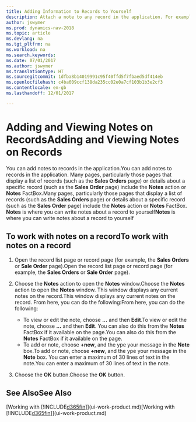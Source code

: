 ```yaml
---
title: Adding Information to Records to Yourself
description: Attach a note to any record in the application. For example, if you have extra information about a sales order that does not fit in any of the fields on the sales order, you can write a note.
author: jswymer
ms.prod: dynamics-nav-2018
ms.topic: article
ms.devlang: na
ms.tgt_pltfrm: na
ms.workload: na
ms.search.keywords: 
ms.date: 07/01/2017
ms.author: jswymer
ms.translationtype: HT
ms.sourcegitcommit: 1dfba8b14019991c95f40ffd5f7fbaed5df414eb
ms.openlocfilehash: c4ba609ccf138da235cc02e0a7cf103b1b3e2cf3
ms.contentlocale: en-gb
ms.lasthandoff: 12/01/2017

---
```

# <a name="adding-and-viewing-notes-on-records"></a><span data-ttu-id="42b1e-104">Adding and Viewing Notes on Records</span><span class="sxs-lookup"><span data-stu-id="42b1e-104">Adding and Viewing Notes on Records</span></span>
 <span data-ttu-id="42b1e-105">You <!--OnPrem and your colleagues -->can add notes to records in the application.</span><span class="sxs-lookup"><span data-stu-id="42b1e-105">You <!--OnPrem and your colleagues -->can add notes to records in the application.</span></span> <span data-ttu-id="42b1e-106">Many pages, particularly those pages that display a list of records (such as the **Sales Orders** page) or details about a specific record (such as the **Sales Order** page) include the **Notes** action or **Notes** FactBox.</span><span class="sxs-lookup"><span data-stu-id="42b1e-106">Many pages, particularly those pages that display a list of records (such as the **Sales Orders** page) or details about a specific record (such as the **Sales Order** page) include the **Notes** action or **Notes** FactBox.</span></span> <span data-ttu-id="42b1e-107">**Notes** is where you can write notes about a record to yourself<!--OnPrem or others, and where you can view notes to you from others. For example, a note could be a general comment or processing instruction to your colleague, who can then respond to your note using their own **Notes**. Or, your colleague can add a note that gives you extra information about a sales order that is not covered by the information on the sales order. These notes and correspondences will follow the record as it is processed in the company.--></span><span class="sxs-lookup"><span data-stu-id="42b1e-107">**Notes** is where you can write notes about a record to yourself<!--OnPrem or others, and where you can view notes to you from others. For example, a note could be a general comment or processing instruction to your colleague, who can then respond to your note using their own **Notes**. Or, your colleague can add a note that gives you extra information about a sales order that is not covered by the information on the sales order. These notes and correspondences will follow the record as it is processed in the company.--></span></span>

<!--OnPrem
> [!NOTE]  
>  You can only select one recipient of the note.-->  
  
## <a name="to-work-with-notes-on-a-record"></a><span data-ttu-id="42b1e-108">To work with notes on a record</span><span class="sxs-lookup"><span data-stu-id="42b1e-108">To work with notes on a record</span></span> 
  
1.  <span data-ttu-id="42b1e-109">Open the record list page or record page (for example, the **Sales Orders** or **Sale Order** page).</span><span class="sxs-lookup"><span data-stu-id="42b1e-109">Open the record list page or record page (for example, the **Sales Orders** or **Sale Order** page).</span></span>  
  
    <!-- If **Notes** is not visible on the page, then you can customize the page to display the Notes FactBox. -->
  
2.  <span data-ttu-id="42b1e-110">Choose the **Notes** action to open the **Notes** window.</span><span class="sxs-lookup"><span data-stu-id="42b1e-110">Choose the **Notes** action to open the **Notes** window.</span></span> <span data-ttu-id="42b1e-111">This window displays any current notes on the record.</span><span class="sxs-lookup"><span data-stu-id="42b1e-111">This window displays any current notes on the record.</span></span> <span data-ttu-id="42b1e-112">From here, you can do the following:</span><span class="sxs-lookup"><span data-stu-id="42b1e-112">From here, you can do the following:</span></span>

    -   <span data-ttu-id="42b1e-113">To view or edit the note, choose **...** and then **Edit**.</span><span class="sxs-lookup"><span data-stu-id="42b1e-113">To view or edit the note, choose **...** and then **Edit**.</span></span> <span data-ttu-id="42b1e-114">You can also do this from the **Notes** FactBox if it available on the page.</span><span class="sxs-lookup"><span data-stu-id="42b1e-114">You can also do this from the **Notes** FactBox if it available on the page.</span></span>
    -   <span data-ttu-id="42b1e-115">To add or note, choose **+new**, and the ype your message in the **Note** box.</span><span class="sxs-lookup"><span data-stu-id="42b1e-115">To add or note, choose **+new**, and the ype your message in the **Note** box.</span></span> <span data-ttu-id="42b1e-116">You can enter a maximum of 30 lines of text in the note.</span><span class="sxs-lookup"><span data-stu-id="42b1e-116">You can enter a maximum of 30 lines of text in the note.</span></span> 
  
<!-- 5.  In the **To** field, enter a user ID (your own or someone else’s) to indicate who the note is for.  
  
6.  Select the **Notify** field if you want to send a notification to the user in the **To** field. 
  
     If **Notify** is selected, the note will be sent as a notification to the user's **My Notifications** on the Role Center.  -->
  
3.  <span data-ttu-id="42b1e-117">Choose the **OK** button.</span><span class="sxs-lookup"><span data-stu-id="42b1e-117">Choose the **OK** button.</span></span>  

## <a name="see-also"></a><span data-ttu-id="42b1e-118">See Also</span><span class="sxs-lookup"><span data-stu-id="42b1e-118">See Also</span></span>
<span data-ttu-id="42b1e-119">[Working with [!INCLUDE[d365fin](includes/d365fin_md.md)]](ui-work-product.md)</span><span class="sxs-lookup"><span data-stu-id="42b1e-119">[Working with [!INCLUDE[d365fin](includes/d365fin_md.md)]](ui-work-product.md)</span></span>  
